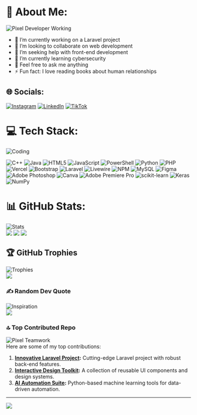 # 💫 About Me:
![Pixel Developer Working](https://media.giphy.com/media/xUA7bdpLxQhsSQdyog/giphy.gif)

- 🔭 I’m currently working on a Laravel project  
- 👯 I’m looking to collaborate on web development  
- 🤝 I’m seeking help with front-end development  
- 🌱 I’m currently learning cybersecurity  
- 💬 Feel free to ask me anything  
- ⚡ Fun fact: I love reading books about human relationships  

## 🌐 Socials:
[![Instagram](https://img.shields.io/badge/Instagram-%23E4405F.svg?logo=Instagram&logoColor=white)](https://instagram.com/diodoarrahman)
[![LinkedIn](https://img.shields.io/badge/LinkedIn-%230077B5.svg?logo=linkedin&logoColor=white)](https://www.linkedin.com/in/diodoarrahman)
[![TikTok](https://img.shields.io/badge/TikTok-%23000000.svg?logo=TikTok&logoColor=white)](https://tiktok.com/@diodoarrahman)

# 💻 Tech Stack:
![Coding](https://media.giphy.com/media/ZVik7pBtu9dNS/giphy.gif)

![C++](https://img.shields.io/badge/C++-%2300599C.svg?style=for-the-badge&logo=c%2B%2B&logoColor=white)
![Java](https://img.shields.io/badge/Java-%23ED8B00.svg?style=for-the-badge&logo=openjdk&logoColor=white)
![HTML5](https://img.shields.io/badge/HTML5-%23E34F26.svg?style=for-the-badge&logo=html5&logoColor=white)
![JavaScript](https://img.shields.io/badge/JavaScript-%23323330.svg?style=for-the-badge&logo=javascript&logoColor=%23F7DF1E)
![PowerShell](https://img.shields.io/badge/PowerShell-%235391FE.svg?style=for-the-badge&logo=powershell&logoColor=white)
![Python](https://img.shields.io/badge/Python-3670A0?style=for-the-badge&logo=python&logoColor=ffdd54)
![PHP](https://img.shields.io/badge/PHP-%23777BB4.svg?style=for-the-badge&logo=php&logoColor=white)
![Vercel](https://img.shields.io/badge/Vercel-%23000000.svg?style=for-the-badge&logo=vercel&logoColor=white)
![Bootstrap](https://img.shields.io/badge/Bootstrap-%238511FA.svg?style=for-the-badge&logo=bootstrap&logoColor=white)
![Laravel](https://img.shields.io/badge/Laravel-%23FF2D20.svg?style=for-the-badge&logo=laravel&logoColor=white)
![Livewire](https://img.shields.io/badge/Livewire-%234e56a6.svg?style=for-the-badge&logo=livewire&logoColor=white)
![NPM](https://img.shields.io/badge/NPM-%23CB3837.svg?style=for-the-badge&logo=npm&logoColor=white)
![MySQL](https://img.shields.io/badge/MySQL-4479A1.svg?style=for-the-badge&logo=mysql&logoColor=white)
![Figma](https://img.shields.io/badge/Figma-%23F24E1E.svg?style=for-the-badge&logo=figma&logoColor=white)
![Adobe Photoshop](https://img.shields.io/badge/Adobe%20Photoshop-%2331A8FF.svg?style=for-the-badge&logo=adobe%20photoshop&logoColor=white)
![Canva](https://img.shields.io/badge/Canva-%2300C4CC.svg?style=for-the-badge&logo=Canva&logoColor=white)
![Adobe Premiere Pro](https://img.shields.io/badge/Adobe%20Premiere%20Pro-9999FF.svg?style=for-the-badge&logo=Adobe%20Premiere%20Pro&logoColor=white)
![scikit-learn](https://img.shields.io/badge/scikit--learn-%23F7931E.svg?style=for-the-badge&logo=scikit-learn&logoColor=white)
![Keras](https://img.shields.io/badge/Keras-%23D00000.svg?style=for-the-badge&logo=Keras&logoColor=white)
![NumPy](https://img.shields.io/badge/NumPy-%23013243.svg?style=for-the-badge&logo=numpy&logoColor=white)

# 📊 GitHub Stats:
![Stats](https://media.giphy.com/media/l1J9EdzfOSgfyueLm/giphy.gif)  
![](https://github-readme-stats.vercel.app/api?username=diodoarrahman&theme=dark&hide_border=false&include_all_commits=false&count_private=false)
![](https://github-readme-streak-stats.herokuapp.com/?user=diodoarrahman&theme=dark&hide_border=false)
![](https://github-readme-stats.vercel.app/api/top-langs/?username=diodoarrahman&theme=dark&hide_border=false&include_all_commits=false&count_private=false&layout=compact)

## 🏆 GitHub Trophies
![Trophies](https://media.giphy.com/media/fwbZnTftCXVocKzfxR/giphy.gif)  
![](https://github-profile-trophy.vercel.app/?username=diodoarrahman&theme=radical&no-frame=false&no-bg=true&margin-w=4)

### ✍️ Random Dev Quote
![Inspiration](https://media.giphy.com/media/26BRrSvJUa0crqw4E/giphy.gif)  
![](https://quotes-github-readme.vercel.app/api?type=horizontal&theme=radical)

### 🔝 Top Contributed Repo
![Pixel Teamwork](https://media.giphy.com/media/l0HlBO7eyXzSZkJri/giphy.gif)  
Here are some of my top contributions:
1. **[Innovative Laravel Project](https://github.com/username/laravel-project):** Cutting-edge Laravel project with robust back-end features.  
2. **[Interactive Design Toolkit](https://github.com/username/design-toolkit):** A collection of reusable UI components and design systems.  
3. **[AI Automation Suite](https://github.com/username/ai-automation):** Python-based machine learning tools for data-driven automation.  

---
[![](https://visitcount.itsvg.in/api?id=diodoarrahman&icon=0&color=0)](https://visitcount.itsvg.in)

<!-- Proudly created with GPRM ( https://gprm.itsvg.in ) -->
